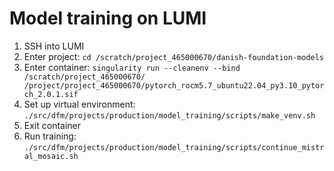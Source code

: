 # Model training on LUMI

1. SSH into LUMI
3. Enter project: `cd /scratch/project_465000670/danish-foundation-models`
2. Enter container: `singularity run --cleanenv --bind /scratch/project_465000670/ /project/project_465000670/pytorch_rocm5.7_ubuntu22.04_py3.10_pytorch_2.0.1.sif`
5. Set up virtual environment: `./src/dfm/projects/production/model_training/scripts/make_venv.sh`
6. Exit container
7. Run training: `./src/dfm/projects/production/model_training/scripts/continue_mistral_mosaic.sh`
